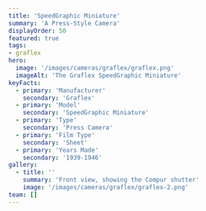 ```yaml
---
title: 'SpeedGraphic Miniature'
summary: 'A Press-Style Camera'
displayOrder: 50
featured: true
tags:
- graflex
hero:
  image: '/images/cameras/graflex/graflex.png'
  imageAlt: 'The Graflex SpeedGraphic Miniature'
keyFacts:
  - primary: 'Manufacturer'
    secondary: 'Graflex'
  - primary: 'Model'
    secondary: 'SpeedGraphic Miniature'
  - primary: 'Type'
    secondary: 'Press Camera'
  - primary: 'Film Type'
    secondary: 'Sheet'
  - primary: 'Years Made'
    secondary: '1939-1946'
gallery:
  - title: ''
    summary: 'Front view, showing the Compur shutter'
    image: '/images/cameras/graflex/graflex-2.png'
team: []
---
```

